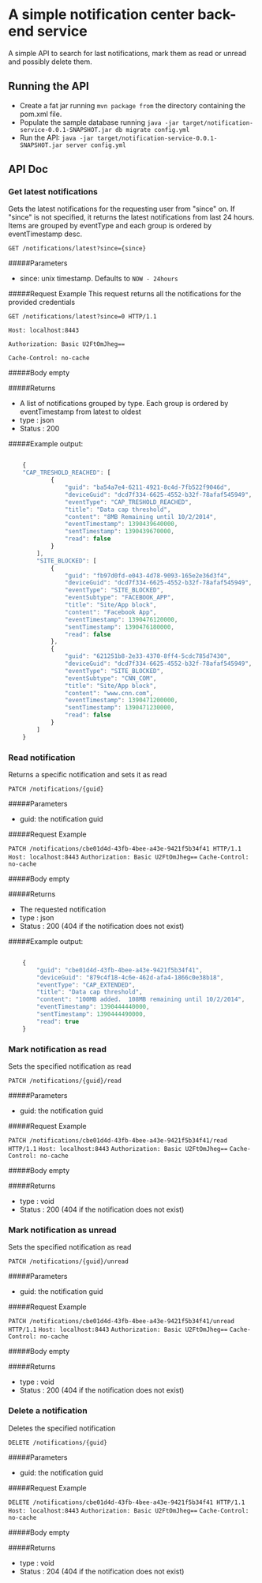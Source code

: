 A simple notification center back-end service
=====================

A simple API to search for last notifications, mark them as read or unread and possibly delete them.

## Running the API
- Create a fat jar running `mvn package from` the directory containing the pom.xml file.
- Populate the sample database running `java -jar target/notification-service-0.0.1-SNAPSHOT.jar db migrate config.yml`
- Run the API: `java -jar target/notification-service-0.0.1-SNAPSHOT.jar server config.yml`   


## API Doc

### Get latest notifications
Gets the latest notifications for the requesting user from "since" on.
If "since" is not specified, it returns the latest notifications from last 24 hours.  
Items are grouped by eventType and each group is ordered by eventTimestamp desc.
 
`GET /notifications/latest?since={since}`

#####Parameters
* since: unix timestamp. Defaults to `NOW - 24hours`


#####Request Example
This request returns all the notifications for the provided credentials

`GET /notifications/latest?since=0 HTTP/1.1`

`Host: localhost:8443`

`Authorization: Basic U2FtOmJheg==`

`Cache-Control: no-cache`

#####Body
empty

#####Returns
* A list of notifications grouped by type. Each group is ordered by eventTimestamp from latest to oldest 
* type : json
* Status : 200
    
#####Example output:

```javascript

	{
	"CAP_TRESHOLD_REACHED": [
	        {
	            "guid": "ba54a7e4-6211-4921-8c4d-7fb522f9046d",
	            "deviceGuid": "dcd7f334-6625-4552-b32f-78afaf545949",
	            "eventType": "CAP_TRESHOLD_REACHED",
	            "title": "Data cap threshold",
	            "content": "8MB Remaining until 10/2/2014",
	            "eventTimestamp": 1390439640000,
	            "sentTimestamp": 1390439670000,
	            "read": false
	        }
	    ],
	    "SITE_BLOCKED": [
	        {
	            "guid": "fb97d0fd-e043-4d78-9093-165e2e36d3f4",
	            "deviceGuid": "dcd7f334-6625-4552-b32f-78afaf545949",
	            "eventType": "SITE_BLOCKED",
	            "eventSubtype": "FACEBOOK_APP",
	            "title": "Site/App block",
	            "content": "Facebook App",
	            "eventTimestamp": 1390476120000,
	            "sentTimestamp": 1390476180000,
	            "read": false
	        },
	        {
	            "guid": "621251b8-2e33-4370-8ff4-5cdc785d7430",
	            "deviceGuid": "dcd7f334-6625-4552-b32f-78afaf545949",
	            "eventType": "SITE_BLOCKED",
	            "eventSubtype": "CNN_COM",
	            "title": "Site/App block",
	            "content": "www.cnn.com",
	            "eventTimestamp": 1390471200000,
	            "sentTimestamp": 1390471230000,
	            "read": false
	        }
		]
	}
```   

### Read notification
Returns a specific notification and sets it as read
 
`PATCH /notifications/{guid}`

#####Parameters
* guid: the notification guid


#####Request Example

`PATCH /notifications/cbe01d4d-43fb-4bee-a43e-9421f5b34f41 HTTP/1.1`
`Host: localhost:8443`
`Authorization: Basic U2FtOmJheg==`
`Cache-Control: no-cache`

#####Body
empty

#####Returns
* The requested notification 
* type : json
* Status : 200 (404 if the notification does not exist)
    
#####Example output:

```javascript

	{
	    "guid": "cbe01d4d-43fb-4bee-a43e-9421f5b34f41",
	    "deviceGuid": "879c4f18-4c6e-462d-afa4-1866c0e38b18",
	    "eventType": "CAP_EXTENDED",
	    "title": "Data cap threshold",
	    "content": "100MB added.  108MB remaining until 10/2/2014",
	    "eventTimestamp": 1390444440000,
	    "sentTimestamp": 1390444490000,
	    "read": true
	}
```   

### Mark notification as read
Sets the specified notification as read
 
`PATCH /notifications/{guid}/read`

#####Parameters
* guid: the notification guid


#####Request Example

`PATCH /notifications/cbe01d4d-43fb-4bee-a43e-9421f5b34f41/read HTTP/1.1`
`Host: localhost:8443`
`Authorization: Basic U2FtOmJheg==`
`Cache-Control: no-cache`

#####Body
empty

#####Returns
* type : void
* Status : 200 (404 if the notification does not exist)
    

### Mark notification as unread
Sets the specified notification as read
 
`PATCH /notifications/{guid}/unread`

#####Parameters
* guid: the notification guid


#####Request Example

`PATCH /notifications/cbe01d4d-43fb-4bee-a43e-9421f5b34f41/unread HTTP/1.1`
`Host: localhost:8443`
`Authorization: Basic U2FtOmJheg==`
`Cache-Control: no-cache`

#####Body
empty

#####Returns
* type : void
* Status : 200 (404 if the notification does not exist)
    
### Delete a notification
Deletes the specified notification
 
`DELETE /notifications/{guid}`

#####Parameters
* guid: the notification guid


#####Request Example

`DELETE /notifications/cbe01d4d-43fb-4bee-a43e-9421f5b34f41 HTTP/1.1`
`Host: localhost:8443`
`Authorization: Basic U2FtOmJheg==`
`Cache-Control: no-cache`

#####Body
empty

#####Returns
* type : void
* Status : 204 (404 if the notification does not exist)
    


    
